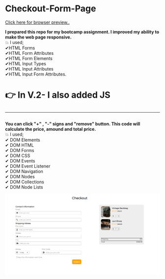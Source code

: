 # Checkout-Form-Page

[Click here for browser preview..](https://fatihcaliss.github.io/Checkout-Form-Page/)

<b> I prepared this repo for my bootcamp assignment. I improved my ability to make the web page responsive.</b><br>
:boom: I used; <br>
✔HTML Forms <br>
✔HTML Form Attributes<br>
✔HTML Form Elements<br>
✔HTML Input Types<br>
✔HTML Input Attributes<br>
✔HTML Input Form Attributes.<br>

# :point_right: In V.2- I also added JS <br><hr>

 <b> You can click  "+" , "-" signs and "remove" button. This code will calculate the price, amound and total price.</b> <br>
 :boom: I used; <br>
✔ DOM Elements <br>
✔ DOM HTML <br>
✔ DOM Forms <br>
✔ DOM CSS <br>
✔ DOM Events <br>
✔ DOM Event Listener <br>
✔ DOM Navigation <br>
✔ DOM Nodes <br>
✔ DOM Collections <br>
✔ DOM Node Lists <br> 
 

![img](https://github.com/fatihcaliss/Checkout-Form-Page/blob/master/checkoutform.PNG)
